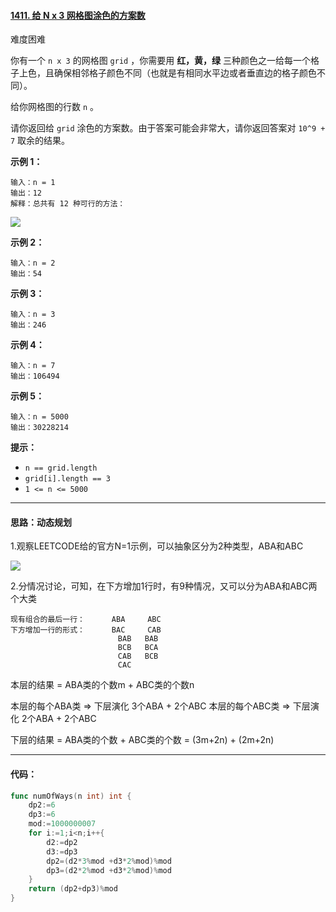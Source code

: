 

#### [1411. 给 N x 3 网格图涂色的方案数](https://leetcode-cn.com/problems/number-of-ways-to-paint-n-x-3-grid/)

难度困难

你有一个 `n x 3` 的网格图 `grid` ，你需要用 **红，黄，绿** 三种颜色之一给每一个格子上色，且确保相邻格子颜色不同（也就是有相同水平边或者垂直边的格子颜色不同）。

给你网格图的行数 `n` 。

请你返回给 `grid` 涂色的方案数。由于答案可能会非常大，请你返回答案对 `10^9 + 7` 取余的结果。

 

**示例 1：**

```
输入：n = 1
输出：12
解释：总共有 12 种可行的方法：
```

![](https://lxm-1300101564.cos.ap-guangzhou.myqcloud.com/image/1441a.jpg)

**示例 2：**

```
输入：n = 2
输出：54
```

**示例 3：**

```
输入：n = 3
输出：246
```

**示例 4：**

```
输入：n = 7
输出：106494
```

**示例 5：**

```
输入：n = 5000
输出：30228214
```

 

**提示：**

- `n == grid.length`
- `grid[i].length == 3`
- `1 <= n <= 5000`



------

#### 思路：动态规划

1.观察LEETCODE给的官方N=1示例，可以抽象区分为2种类型，ABA和ABC

![](https://lxm-1300101564.cos.ap-guangzhou.myqcloud.com/image/1441b.jpg)

2.分情况讨论，可知，在下方增加1行时，有9种情况，又可以分为ABA和ABC两个大类

```
现有组合的最后一行：		ABA		ABC
下方增加一行的形式：		BAC		CAB
						BAB	  BAB	
						BCB	  BCA
						CAB	  BCB
						CAC	  
```




本层的结果 = ABA类的个数m + ABC类的个数n

本层的每个ABA类 => 下层演化 3个ABA + 2个ABC
本层的每个ABC类 => 下层演化 2个ABA + 2个ABC

下层的结果 = ABA类的个数 + ABC类的个数 = (3m+2n) + (2m+2n)

------

#### 代码：

```go
func numOfWays(n int) int {
    dp2:=6
    dp3:=6
    mod:=1000000007
    for i:=1;i<n;i++{
        d2:=dp2
        d3:=dp3
        dp2=(d2*3%mod +d3*2%mod)%mod
        dp3=(d2*2%mod +d3*2%mod)%mod
    }
    return (dp2+dp3)%mod
}
```

